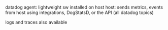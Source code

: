 datadog agent:  lightweight sw installed on host
  host:
sends metrics, events from host using integrations, DogStatsD, or the API (all datadog topics)

logs and traces also available
